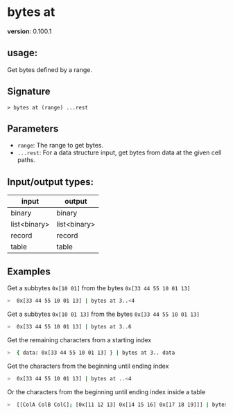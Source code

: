 # bytes at

**version**: 0.100.1

## **usage**:

Get bytes defined by a range.

## Signature

`> bytes at (range) ...rest`

## Parameters

- `range`: The range to get bytes.
- `...rest`: For a data structure input, get bytes from data at the given cell paths.

## Input/output types:

| input          | output         |
| -------------- | -------------- |
| binary         | binary         |
| list\<binary\> | list\<binary\> |
| record         | record         |
| table          | table          |

## Examples

Get a subbytes `0x[10 01]` from the bytes `0x[33 44 55 10 01 13]`

```bash
>  0x[33 44 55 10 01 13] | bytes at 3..<4
```

Get a subbytes `0x[10 01 13]` from the bytes `0x[33 44 55 10 01 13]`

```bash
>  0x[33 44 55 10 01 13] | bytes at 3..6
```

Get the remaining characters from a starting index

```bash
>  { data: 0x[33 44 55 10 01 13] } | bytes at 3.. data
```

Get the characters from the beginning until ending index

```bash
>  0x[33 44 55 10 01 13] | bytes at ..<4
```

Or the characters from the beginning until ending index inside a table

```bash
>  [[ColA ColB ColC]; [0x[11 12 13] 0x[14 15 16] 0x[17 18 19]]] | bytes at 1.. ColB ColC
```
